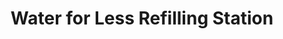 ---
title: "Water for Less Refilling Station"
url: /santa-maria-ilocos-sur/water-for-less-refilling-station/
shop: Wasser
---